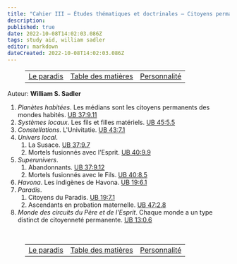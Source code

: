 ```yaml
---
title: "Cahier III — Études thématiques et doctrinales — Citoyens permanents"
description: 
published: true
date: 2022-10-08T14:02:03.086Z
tags: study aid, william sadler
editor: markdown
dateCreated: 2022-10-08T14:02:03.086Z
---
```


<figure class="table chapter-navigator">
	<table>
		<tbody>
		<tr>
			<td><a href="/fr/article/William_S_Sadler/Workbook_3_Topical_and_Doctrinal_Studies/Paradise">Le paradis</a></td>
			<td><a href="/fr/article/William_S_Sadler/Workbook_3_Topical_and_Doctrinal_Studies/Index">Table des matières</a></td>
			<td><a href="/fr/article/William_S_Sadler/Workbook_3_Topical_and_Doctrinal_Studies/Personality">Personnalité</a></td>
		</tr>
		</tbody>
	</table>
</figure>

Auteur: **William S. Sadler**

1. _Planètes habitées_. Les médians sont les citoyens permanents des mondes habités. [UB 37:9.11](/en/The_Urantia_Book/37#p9_11)
2. _Systèmes locaux_. Les fils et filles matériels. [UB 45:5.5](/en/The_Urantia_Book/45#p5_5)
3. _Constellations_. L'Univitatie. [UB 43:7.1](/en/The_Urantia_Book/43#p7_1)
4. _Univers local_.
	1. La Susace. [UB 37:9.7](/en/The_Urantia_Book/37#p9_7)
	2. Mortels fusionnés avec l'Esprit. [UB 40:9.9](/en/The_Urantia_Book/40#p9_9)
5. _Superunivers_.
	1. Abandonnants. [UB 37:9.12](/en/The_Urantia_Book/37#p9_12)
	2. Mortels fusionnés avec le Fils. [UB 40:8.5](/en/The_Urantia_Book/40#p8_5)
6. _Havona_. Les indigènes de Havona. [UB 19:6.1](/en/The_Urantia_Book/19#p6_1)
7. _Paradis_.
	1. Citoyens du Paradis. [UB 19:7.1](/en/The_Urantia_Book/19#p7_1)
	2. Ascendants en probation maternelle. [UB 47:2.8](/en/The_Urantia_Book/47#p2_8)
8. _Monde des circuits du Père et de l'Esprit_. Chaque monde a un type distinct de citoyenneté permanente. [UB 13:0.6](/en/The_Urantia_Book/13#p0_6)


<br>

<figure class="table chapter-navigator">
	<table>
		<tbody>
		<tr>
			<td><a href="/fr/article/William_S_Sadler/Workbook_3_Topical_and_Doctrinal_Studies/Paradise">Le paradis</a></td>
			<td><a href="/fr/article/William_S_Sadler/Workbook_3_Topical_and_Doctrinal_Studies/Index">Table des matières</a></td>
			<td><a href="/fr/article/William_S_Sadler/Workbook_3_Topical_and_Doctrinal_Studies/Personality">Personnalité</a></td>
		</tr>
		</tbody>
	</table>
</figure>